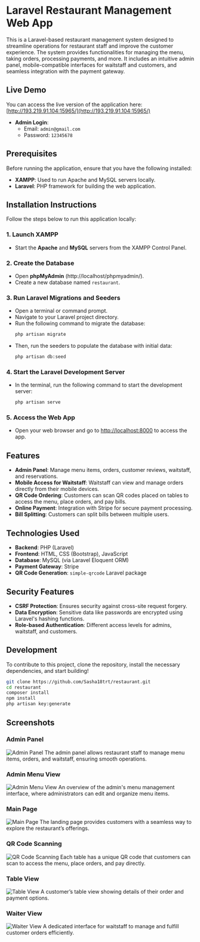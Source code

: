 # Laravel Restaurant Management Web App

This is a Laravel-based restaurant management system designed to streamline operations for restaurant staff and improve the customer experience. The system provides functionalities for managing the menu, taking orders, processing payments, and more. It includes an intuitive admin panel, mobile-compatible interfaces for waitstaff and customers, and seamless integration with the payment gateway.

## Live Demo

You can access the live version of the application here: [http://193.219.91.104:15965/](http://193.219.91.104:15965/)

- **Admin Login**: 
  - Email: `admin@gmail.com`
  - Password: `12345678`

## Prerequisites

Before running the application, ensure that you have the following installed:

- **XAMPP**: Used to run Apache and MySQL servers locally.
- **Laravel**: PHP framework for building the web application.

## Installation Instructions

Follow the steps below to run this application locally:

### 1. Launch XAMPP

- Start the **Apache** and **MySQL** servers from the XAMPP Control Panel.

### 2. Create the Database

- Open **phpMyAdmin** (http://localhost/phpmyadmin/).
- Create a new database named `restaurant`.

### 3. Run Laravel Migrations and Seeders

- Open a terminal or command prompt.
- Navigate to your Laravel project directory.
- Run the following command to migrate the database:
  ```bash
  php artisan migrate
  ```
- Then, run the seeders to populate the database with initial data:
  ```bash
  php artisan db:seed
  ```

### 4. Start the Laravel Development Server

- In the terminal, run the following command to start the development server:
  ```bash
  php artisan serve
  ```

### 5. Access the Web App

- Open your web browser and go to [http://localhost:8000](http://localhost:8000) to access the app.

## Features

- **Admin Panel**: Manage menu items, orders, customer reviews, waitstaff, and reservations.
- **Mobile Access for Waitstaff**: Waitstaff can view and manage orders directly from their mobile devices.
- **QR Code Ordering**: Customers can scan QR codes placed on tables to access the menu, place orders, and pay bills.
- **Online Payment**: Integration with Stripe for secure payment processing.
- **Bill Splitting**: Customers can split bills between multiple users.

## Technologies Used

- **Backend**: PHP (Laravel)
- **Frontend**: HTML, CSS (Bootstrap), JavaScript
- **Database**: MySQL (via Laravel Eloquent ORM)
- **Payment Gateway**: Stripe
- **QR Code Generation**: `simple-qrcode` Laravel package

## Security Features

- **CSRF Protection**: Ensures security against cross-site request forgery.
- **Data Encryption**: Sensitive data like passwords are encrypted using Laravel's hashing functions.
- **Role-based Authentication**: Different access levels for admins, waitstaff, and customers.

## Development

To contribute to this project, clone the repository, install the necessary dependencies, and start building!

```bash
git clone https://github.com/Sasha18trt/restaurant.git
cd restaurant
composer install
npm install
php artisan key:generate
```
## Screenshots

### Admin Panel
![Admin Panel](assets/admin_panel.PNG)
The admin panel allows restaurant staff to manage menu items, orders, and waitstaff, ensuring smooth operations.

### Admin Menu View
![Admin Menu View](assets/admin_menu_view.PNG)
An overview of the admin's menu management interface, where administrators can edit and organize menu items.

### Main Page
![Main Page](assets/main_page.PNG)
The landing page provides customers with a seamless way to explore the restaurant’s offerings.

### QR Code Scanning
![QR Code Scanning](assets/qr_code_scanning.PNG)
Each table has a unique QR code that customers can scan to access the menu, place orders, and pay directly.

### Table View
![Table View](assets/table_view.PNG)
A customer’s table view showing details of their order and payment options.

### Waiter View
![Waiter View](assets/waiter_view.PNG)
A dedicated interface for waitstaff to manage and fulfill customer orders efficiently.
